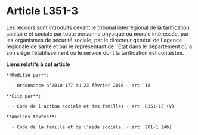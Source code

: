 # Article L351-3

Les recours sont introduits devant le tribunal interrégional de la tarification sanitaire et sociale par toute personne
physique ou morale intéressée, par les organismes de sécurité sociale, par le         directeur général de l'agence régionale
de santé et par le représentant de l'Etat dans le département où a son siège l'établissement ou le service dont la
tarification est contestée.

**Liens relatifs à cet article**

	**Modifié par**:

	  - Ordonnance n°2010-177 du 23 février 2010 - art. 18

	**Cité par**:

	  - Code de l'action sociale et des familles - art. R351-15 (V)

	**Anciens textes**:

	  - Code de la famille et de l'aide sociale. - art. 201-1 (Ab)
